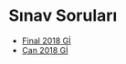 # Sınav Soruları

<!--Index-->

- [Final 2018 Gİ](./Final%202018%20G%C4%B0.pdf)
- [Çan 2018 Gİ](./%C3%87an%202018%20G%C4%B0.pdf)

<!--Index-->

